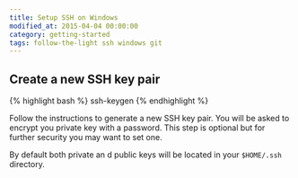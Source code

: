 ```yaml
---
title: Setup SSH on Windows
modified_at: 2015-04-04 00:00:00
category: getting-started
tags: follow-the-light ssh windows git
---
```


## Create a new SSH key pair

{% highlight bash %}
ssh-keygen
{% endhighlight %}

Follow the instructions to generate a new SSH key pair. You will be asked to encrypt
you private key with a password. This step is optional but for further security you may
want to set one.

By default both private an d public keys will be located in your `$HOME/.ssh` directory.
